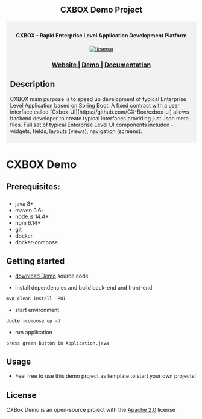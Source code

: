 <h2 align="center">CXBOX Demo Project</h2>
<div style="background-color: #f2f2f2; order-left: 6px solid #f44336; padding: 10px"> 
<p align="center">
<h4 align="center">CXBOX - Rapid Enterprise Level Application Development Platform</h4>

<p align="center">
<a href="http://www.apache.org/licenses/LICENSE-2.0"><img src="https://img.shields.io/badge/license-Apache%20License%202.0-blue.svg?style=flat" alt="license" title=""></a>
</p>


<div align="center">
  <h3>
    <a href="https://www.cxbox.org/" target="_blank">
      Website
    </a>
    <span> | </span>
    <a href="https://www.cxbox.org/demo/" target="_blank">
      Demo
    </a>
    <span> | </span>
    <a href="https://www.cxbox.org/doc/" target="_blank">
      Documentation
    </a>
  </h3>
</div>



<h2>Description</h2>
<p>
CXBOX main purpose is to speed up development of typical Enterprise Level Application based on Spring Boot. A fixed
contract with a user interface called [Cxbox-UI](https://github.com/CX-Box/cxbox-ui) allows backend developer to create
typical interfaces providing just Json meta files. Full set of typical Enterprise Level UI components included -
widgets, fields, layouts (views), navigation (screens).
</p>
</div>

# CXBOX Demo
## Prerequisites:

#####

* java 8+
* maven 3.6+
* node.js 14.4+
* npm 6.14+
* git
* docker
* docker-compose

## Getting started

* [download Demo](https://github.com/CX-Box/cxbox-demo) source code


* install dependencies and build back-end and front-end

```
mvn clean install -PUI
```

* start environment

```
docker-compose up -d
```

* run application

```
press green button in Application.java
```

## Usage

* Feel free to use this demo project as template to start your own projects!

## License

CXBox Demo is an open-source project with the [Apache 2.0](https://www.apache.org/licenses/LICENSE-2.0) license